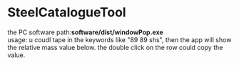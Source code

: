 # SteelCatalogueTool
the PC software path:**software/dist/windowPop.exe** <br>
usage: u coudl tape in the keywords like "89 89 shs", then the app will show the relative mass value below.
the double click on the row could copy the value.
